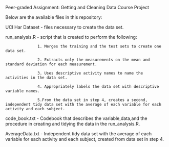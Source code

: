 Peer-graded Assignment: Getting and Cleaning Data Course Project

Below are the available files in this repository:

UCI Har Dataset - files necessary to create the data set.

run_analysis.R  - script that is created to perform the following:

                  1. Merges the training and the test sets to create one data set.
                  
                  2. Extracts only the measurements on the mean and standard deviation for each measurement.
                  
                  3. Uses descriptive activity names to name the activities in the data set.
                  
                  4. Appropriately labels the data set with descriptive variable names.
                  
                  5.From the data set in step 4, creates a second, independent tidy data set with the average of each variable for each activity and each subject.
                  
code_book.txt   - Codebook that describes the variable,data,and the procedure in creating and tidying the data in the run_analysis.R.

AverageData.txt - Independent tidy data set with the average of each variable for each activity and each subject, created from data set in step 4.
